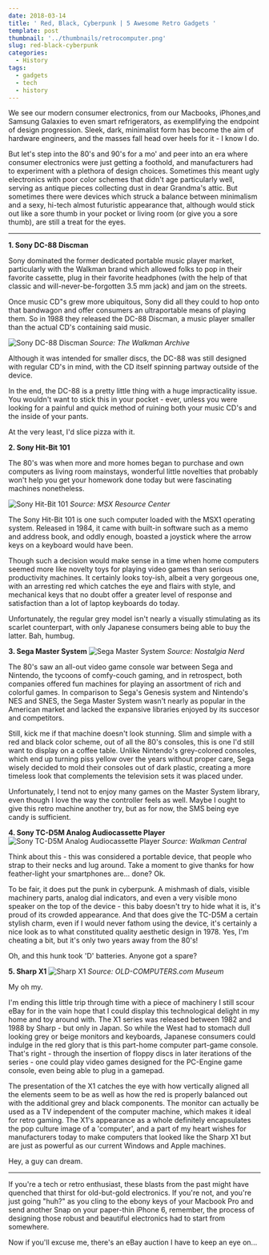 ```yaml
---
date: 2018-03-14
title: ' Red, Black, Cyberpunk | 5 Awesome Retro Gadgets '
template: post
thumbnail: '../thumbnails/retrocomputer.png'
slug: red-black-cyberpunk
categories:
  - History
tags:
  - gadgets
  - tech
  - history
---
```


We see our modern consumer electronics, from our Macbooks, iPhones,and Samsung Galaxies to even smart refrigerators, as exemplifying the endpoint of design progression. Sleek, dark, minimalist form has become the aim of hardware engineers, and the masses fall head over heels for it - I know I do.

But let's step into the 80's and 90's for a mo' and peer into an era where consumer electronics were just getting a foothold, and manufacturers had to experiment with a plethora of design choices. Sometimes this meant ugly electronics with poor color schemes that didn't age particularly well, serving as antique pieces collecting dust in dear Grandma's attic. But sometimes there were devices which struck a balance between minimalism and a sexy, hi-tech almost futuristic appearance that, although would stick out like a sore thumb in your pocket or living room (or give you a sore thumb), are still a treat for the eyes.

---

**1. Sony DC-88 Discman**

Sony dominated the former dedicated portable music player market, particularly with the Walkman brand which allowed folks to pop in their favorite cassette, plug in their favorite headphones (with the help of that classic and will-never-be-forgotten 3.5 mm jack) and jam on the streets.

Once music CD"s grew more ubiquitous, Sony did all they could to hop onto that bandwagon and offer consumers an ultraportable means of playing them. So in 1988 they released the DC-88 Discman, a music player smaller than the actual CD's containing said music.

![Sony DC-88 Discman](../images/red-black-cyberpunk/walkman.jpg)
_Source: The Walkman Archive_

Although it was intended for smaller discs, the DC-88 was still designed with regular CD's in mind, with the CD itself spinning partway outside of the device.

In the end, the DC-88 is a pretty little thing with a huge impracticality issue. You wouldn't want to stick this in your pocket - ever, unless you were looking for a painful and quick method of ruining both your music CD's and the inside of your pants.

At the very least, I'd slice pizza with it.

**2. Sony Hit-Bit 101**

The 80's was when more and more homes began to purchase and own computers as living room mainstays, wonderful little novelties that probably won't help you get your homework done today but were fascinating machines nonetheless.

![Sony Hit-Bit 101](../images/red-black-cyberpunk/hitbit.jpg)
_Source: MSX Resource Center_

The Sony Hit-Bit 101 is one such computer loaded with the MSX1 operating system. Released in 1984, it came with built-in software such as a memo and address book, and oddly enough, boasted a joystick where the arrow keys on a keyboard would have been.

Though such a decision would make sense in a time when home computers seemed more like novelty toys for playing video games than serious productivity machines. It certainly looks toy-ish, albeit a very gorgeous one, with an arresting red which catches the eye and flairs with style, and mechanical keys that no doubt offer a greater level of response and satisfaction than a lot of laptop keyboards do today.

Unfortunately, the regular grey model isn't nearly a visually stimulating as its scarlet counterpart, with only Japanese consumers being able to buy the latter. Bah, humbug.

**3. Sega Master System**
![Sega Master System](../images/red-black-cyberpunk/mastersystem.png)
_Source: Nostalgia Nerd_

The 80's saw an all-out video game console war between Sega and Nintendo, the tycoons of comfy-couch gaming, and in retrospect, both companies offered fun machines for playing an assortment of rich and colorful games. In comparison to Sega's Genesis system and Nintendo's NES and SNES, the Sega Master System wasn't nearly as popular in the American market and lacked the expansive libraries enjoyed by its succesor and competitors.

Still, kick me if that machine doesn't look stunning. Slim and simple with a red and black color scheme, out of all the 80's consoles, this is one I'd still want to display on a coffee table. Unlike Nintendo's grey-colored consoles, which end up turning piss yellow over the years without proper care, Sega wisely decided to mold their consoles out of dark plastic, creating a more timeless look that complements the television sets it was placed under.

Unfortunately, I tend not to enjoy many games on the Master System library, even though I love the way the controller feels as well. Maybe I ought to give this retro machine another try, but as for now, the SMS being eye candy is sufficient.

**4. Sony TC-D5M Analog Audiocassette Player**
![Sony TC-D5M Analog Audiocassette Player](../images/red-black-cyberpunk/cassette.jpg)
_Source: Walkman Central_

Think about this - this was considered a portable device, that people who strap to their necks and lug around. Take a moment to give thanks for how feather-light your smartphones are... done? Ok.

To be fair, it does put the punk in cyberpunk. A mishmash of dials, visible machinery parts, analog dial indicators, and even a very visible mono speaker on the top of the device - this baby doesn't try to hide what it is, it's proud of its crowded appearance. And that does give the TC-D5M a certain stylish charm, even if I would never fathom using the device, it's certainly a nice look as to what constituted quality aesthetic design in 1978. Yes, I'm cheating a bit, but it's only two years away from the 80's!

Oh, and this hunk took 'D' batteries. Anyone got a spare?

**5. Sharp X1**
![Sharp X1](../images/red-black-cyberpunk/sharpx1.png)
_Source: OLD-COMPUTERS.com Museum_

My oh my.

I'm ending this little trip through time with a piece of machinery I still scour eBay for in the vain hope that I could display this technological delight in my home and toy around with. The X1 series was released between 1982 and 1988 by Sharp - but only in Japan. So while the West had to stomach dull looking grey or beige monitors and keyboards, Japanese consumers could indulge in the red glory that is this part-home computer part-game console. That's right - through the insertion of floppy discs in later iterations of the series - one could play video games designed for the PC-Engine game console, even being able to plug in a gamepad.

The presentation of the X1 catches the eye with how vertically aligned all the elements seem to be as well as how the red is properly balanced out with the additional grey and black components. The monitor can actually be used as a TV independent of the computer machine, which makes it ideal for retro gaming. The X1's appearance as a whole definitely encapsulates the pop culture image of a 'computer', and a part of my heart wishes for manufacturers today to make computers that looked like the Sharp X1 but are just as powerful as our current Windows and Apple machines.

Hey, a guy can dream.

---

If you're a tech or retro enthusiast, these blasts from the past might have quenched that thirst for old-but-gold electronics. If you're not, and you're just going "huh?" as you cling to the ebony keys of your Macbook Pro and send another Snap on your paper-thin iPhone 6, remember, the process of designing those robust and beautiful electronics had to start from somewhere.

Now if you'll excuse me, there's an eBay auction I have to keep an eye on...
